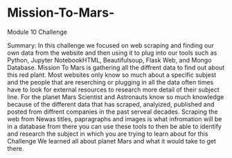 # Mission-To-Mars-
Module 10 Challenge 


Summary: 
In this challenge we focused on web scraping and finding our own data from the website and then using it to plug into our tools such as Python, 
Jupyter NotebookHTML, Beautifulsoup, Flask Web, and Mongo Database. 
Mission To Mars is gathering all the diffrent data to find out about this red plant. Most websites only know so much about a specific subjest and the people that 
are reserching or plugging in all the data often times have to look for external resources to research more detail of their subject line. 
For the planet Mars Scientist and Astronauts know so much knowledge because of the different data that has scraped, analyized, published and posted from diffrent companies 
in the past serveal decades. Scraping the web from Newas titles, papragraphs and images is what infromation will be in a database from there you can use these tools
to then be able to identify and research the subject in which you are trying to learn about for this Challenge We learned all about planet Mars and what it would take to get there. 
